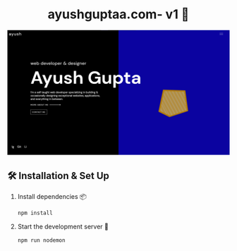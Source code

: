<h1 align="center">
  ayushguptaa.com- v1 👾
</h1>

![Ayush Gupta ](public/img/Home-page.png)

## 🛠 Installation & Set Up

1. Install dependencies 📦

   ```sh
   npm install
   ```

2. Start the development server 🚀

   ```sh
   npm run nodemon
   ```
